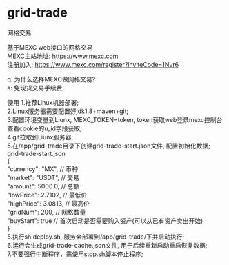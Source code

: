 # grid-trade
网格交易  

基于MEXC web接口的网格交易  
MEXC主站地址: https://www.mexc.com  
注册加入: https://www.mexc.com/register?inviteCode=1Nvr6  

q: 为什么选择MEXC做网格交易?   
a: 免现货交易手续费  

使用
1.推荐Linux机器部署;  
2.Linux服务器需要配置好jdk1.8+maven+git;  
3.配置环境变量到Liunx, MEXC_TOKEN=token, token获取web登录mexc控制台查看cookie的u_id字段获取;  
4.git拉取到Liunx服务器;  
5.在/app/grid-trade目录下创建grid-trade-start.json文件, 配置初始化数据;  
grid-trade-start.json  
{  
  "currency": "MX", // 币种  
  "market": "USDT",  // 交易  
  "amount": 5000.0,  // 总额  
  "lowPrice": 2.7102,  // 最低价  
  "highPrice": 3.0813,  // 最高价  
  "gridNum": 200,  // 网格数量  
  "buyStart": true  // 首次启动是否需要购入资产(可以从已有资产卖出开始)  
}  
5.执行sh deploy.sh, 服务会部署到/app/grid-trade/下并启动执行;  
6.运行会生成grid-trade-cache.json文件, 用于后续重新启动重启恢复数据;  
7.不要强行中断程序，需使用stop.sh脚本停止程序;  

